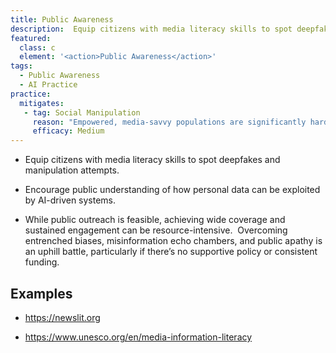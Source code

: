 ```yaml
---
title: Public Awareness
description:  Equip citizens with media literacy skills to spot deepfakes and manipulation attempts.
featured: 
  class: c
  element: '<action>Public Awareness</action>'
tags: 
  - Public Awareness
  - AI Practice
practice:
  mitigates:
   - tag: Social Manipulation
     reason: "Empowered, media-savvy populations are significantly harder to manipulate.  However, scaling efforts to entire populations is a substantial challenge given diverse educational, cultural, and socioeconomic barriers."
     efficacy: Medium
---
```


<PracticeIntro details={frontMatter} />

- Equip citizens with media literacy skills to spot deepfakes and manipulation attempts.

- Encourage public understanding of how personal data can be exploited by AI-driven systems.

- While public outreach is feasible, achieving wide coverage and sustained engagement can be resource-intensive.  Overcoming entrenched biases, misinformation echo chambers, and public apathy is an uphill battle, particularly if there’s no supportive policy or consistent funding.

## Examples

 - https://newslit.org

 - https://www.unesco.org/en/media-information-literacy
